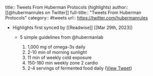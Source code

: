 title:: Tweets From Huberman Protocols (highlights)
author:: [[@hubermanrules on Twitter]]
full-title:: "Tweets From Huberman Protocols"
category:: #tweets
url:: https://twitter.com/hubermanrules

- Highlights first synced by [[Readwise]] [[Mar 29th, 2023]]
	- 5 simple guidelines from @hubermanlab
	  
	  1. 1,000 mg of omega-3s daily 
	  2. 2-10 min of morning sunlight
	  3. 11 min of weekly cold exposure 
	  4. 150-180 min weekly zone 2 cardio 
	  5. 2-4 servings of fermented food daily ([View Tweet](https://twitter.com/hubermanrules/status/1640697243899445250))